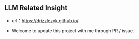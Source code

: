 
## LLM Related Insight

- url：https://drizzlezyk.github.io/

- Welcome to update this project with me through PR / issue.